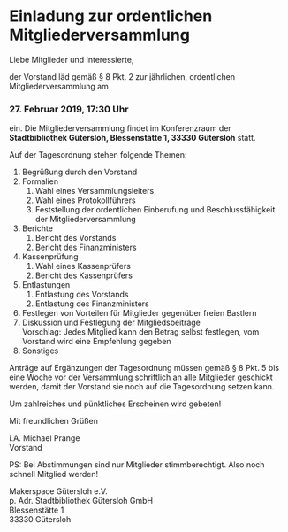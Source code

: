# Einladung zur ordentlichen Mitgliederversammlung


Liebe Mitglieder und Interessierte,

der Vorstand läd gemäß § 8 Pkt. 2 zur jährlichen, ordentlichen Mitgliederversammlung am
### 27. Februar 2019, 17:30 Uhr
ein. Die Mitgliederversammlung findet im Konferenzraum der **Stadtbibliothek Gütersloh, Blessenstätte 1, 33330 Gütersloh** statt.

Auf der Tagesordnung stehen folgende Themen:
1. Begrüßung durch den Vorstand
1. Formalien
	1. Wahl eines Versammlungsleiters
	1. Wahl eines Protokollführers
	1. Feststellung der ordentlichen Einberufung und Beschlussfähigkeit der Mitgliederversammlung
1. Berichte
	1. Bericht des Vorstands
	1. Bericht des Finanzministers
1. Kassenprüfung
	1. Wahl eines Kassenprüfers
	1. Bericht des Kassenprüfers
1. Entlastungen
	1. Entlastung des Vorstands
	1. Entlastung des Finanzministers
1. Festlegen von Vorteilen für Mitglieder gegenüber freien Bastlern
1. Diskussion und Festlegung der Mitgliedsbeiträge  
	 Vorschlag: Jedes Mitglied kann den Betrag selbst festlegen, vom Vorstand wird eine Empfehlung gegeben
1. Sonstiges

Anträge auf Ergänzungen der Tagesordnung müssen gemäß § 8 Pkt. 5 bis eine Woche vor der Versammlung schriftlich an alle Mitglieder geschickt werden, damit der Vorstand sie noch auf die Tagesordnung setzen kann.

Um zahlreiches und pünktliches Erscheinen wird gebeten!

Mit freundlichen Grüßen

i.A. Michael Prange  
Vorstand

PS: Bei Abstimmungen sind nur Mitglieder stimmberechtigt. Also noch schnell Mitglied werden!

Makerspace Gütersloh e.V.  
p. Adr. Stadtbibliothek Gütersloh GmbH  
Blessenstätte 1  
33330 Gütersloh
